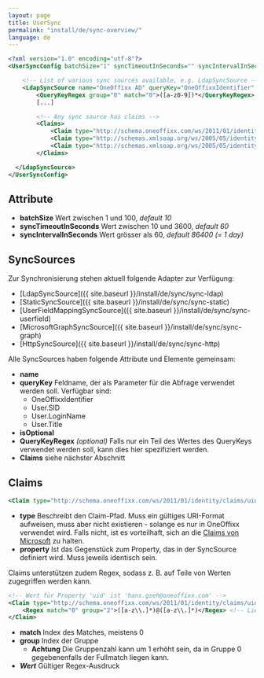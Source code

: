 ```yaml
---
layout: page
title: UserSync
permalink: "install/de/sync-overview/"
language: de
---
```


```xml
<?xml version="1.0" encoding="utf-8"?>
<UserSyncConfig batchSize="1" syncTimeoutInSeconds="" syncIntervalInSeconds="86400">

    <!-- List of various sync sources available, e.g. LdapSyncSource -->
    <LdapSyncSource name="OneOffixx AD" queryKey="OneOffixxIdentifier" isOptional="false">
        <QueryKeyRegex group="0" match="0">([a-z0-9])*</QueryKeyRegex>
        [...]

        <!-- Any sync source has claims -->
        <Claims>	
            <Claim type="http://schema.oneoffixx.com/ws/2011/01/identity/claims/uid" property="uid" />
            <Claim type="http://schemas.xmlsoap.org/ws/2005/05/identity/claims/givenName" property="givenName" />
            <Claim type="http://schemas.xmlsoap.org/ws/2005/05/identity/claims/sn" property="sn" /> 
        </Claims>

  </LdapSyncSource>
</UserSyncConfig>
```

## Attribute

* **batchSize** Wert zwischen 1 und 100, *default 10*
* **syncTimeoutInSeconds** Wert zwischen 10 und 3600, *default 60*
* **syncIntervalInSeconds** Wert grösser als 60, *default 86400 (= 1 day)*

## SyncSources

Zur Synchronisierung stehen aktuell folgende Adapter zur Verfügung:

* [LdapSyncSource]({{ site.baseurl }}/install/de/sync/sync-ldap) 
* [StaticSyncSource]({{ site.baseurl }}/install/de/sync/sync-static) 
* [UserFieldMappingSyncSource]({{ site.baseurl }}/install/de/sync/sync-userfield) 
* [MicrosoftGraphSyncSource]({{ site.baseurl }}/install/de/sync/sync-graph) 
* [HttpSyncSource]({{ site.baseurl }}/install/de/sync/sync-http)

Alle SyncSources haben folgende Attribute und Elemente gemeinsam:

* **name** 
* **queryKey** Feldname, der als Parameter für die Abfrage verwendet werden soll. Verfügbar sind:
    * OneOffixxIdentifier
    * User.SID
    * User.LoginName
    * User.Title
* **isOptional**
* **QueryKeyRegex** *(optional)* Falls nur ein Teil des Wertes des QueryKeys verwendet werden soll, kann dies hier spezifiziert werden.
* **Claims** siehe nächster Abschnitt

## Claims

```xml
<Claim type="http://schema.oneoffixx.com/ws/2011/01/identity/claims/uid" property="uid" />
```

* **type** Beschreibt den Claim-Pfad. Muss ein gültiges URI-Format aufweisen, muss aber nicht existieren - solange es nur in OneOffixx verwendet wird. Falls nicht, ist es vorteilhaft, sich an die [Claims von Microsoft](https://msdn.microsoft.com/en-us/library/microsoft.identitymodel.claims.claimtypes_members.aspx) zu halten.
* **property** Ist das Gegenstück zum Property, das in der SyncSource definiert wird. Muss jeweils identisch sein.

Claims unterstützen zudem Regex, sodass z.&nbsp;B. auf Teile von Werten zugegriffen werden kann.

```xml
<!-- Wert für Property 'uid' ist 'hans.gseh@oneoffixx.com' -->
<Claim type="http://schema.oneoffixx.com/ws/2011/01/identity/claims/uid" property="uid">
    <Regex match="0" group="2">([a-z\\.]*)@([a-z\\.]*)</Regex> <!-- Liefert 'oneoffixx.com' -->
</Claim>
```

* **match** Index des Matches, meistens 0
* **group** Index der Gruppe
    * **Achtung** Die Gruppenzahl kann um 1 erhöht sein, da in Gruppe 0 gegebenenfalls der Fullmatch liegen kann.
* ***Wert*** Gültiger Regex-Ausdruck
